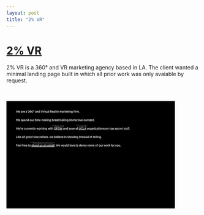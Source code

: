 ```yaml
---
layout: post
title: "2% VR"
---
```


# [2% VR](http://corbinmuraro.com/2percentvr)

2% VR is a 360° and VR marketing agency based in LA. The client wanted a minimal landing page built in which all prior work was only avaiable by request.

<br>

[![2% VR](images/2percent.png)](http://corbinmuraro.com/2percentvr)